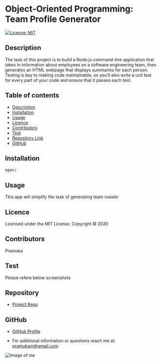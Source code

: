 
  
# Object-Oriented Programming: Team Profile Generator

[![License: MIT](https://img.shields.io/badge/License-MIT-yellow.svg)](https://opensource.org/licenses/MIT)

## Description 

The task  of this project is to build a Node.js command-line application that takes in information about employees on a software engineering team, then generates an HTML webpage that displays summaries for each person. Testing is key to making code maintainable, so you’ll also write a unit test for every part of your code and ensure that it passes each test.

## Table of contents
- [Description](#Description)
- [Installation](#Installation)
- [Usage](#Usage)
- [Licence](#Licence)
- [Contributors](#Contributors)
- [Test](#Test)
- [Repository Link](#Repository)
- [GitHub](#GitHub) 

## Installation

npm i

## Usage

This app will simplify the task of generating team roaster

## Licence

Licensed under the MIT License. Copyright © 2020

## Contributors

Pramuka

## Test

Please refere below screenshots

## Repository

- [Project Repo](https://github.com/pramukam/10-Object-Oriented-Programming-Team-Profile-Generator)

## GitHub


- [GitHub Profile](https://github.com/pramukam)

- For additional information or questions reach me at: pramukam@gmail.com



![Image of me](https://avatars.githubusercontent.com/u/72379425?v=4)


